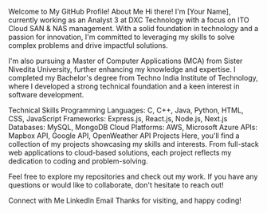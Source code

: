 Welcome to My GitHub Profile!
About Me
Hi there! I'm [Your Name], currently working as an Analyst 3 at DXC Technology with a focus on ITO Cloud SAN & NAS management. With a solid foundation in technology and a passion for innovation, I'm committed to leveraging my skills to solve complex problems and drive impactful solutions.

I'm also pursuing a Master of Computer Applications (MCA) from Sister Nivedita University, further enhancing my knowledge and expertise. I completed my Bachelor's degree from Techno India Institute of Technology, where I developed a strong technical foundation and a keen interest in software development.

Technical Skills
Programming Languages: C, C++, Java, Python, HTML, CSS, JavaScript
Frameworks: Express.js, React.js, Node.js, Next.js
Databases: MySQL, MongoDB
Cloud Platforms: AWS, Microsoft Azure
APIs: Mapbox API, Google API, OpenWeather API
Projects
Here, you'll find a collection of my projects showcasing my skills and interests. From full-stack web applications to cloud-based solutions, each project reflects my dedication to coding and problem-solving.

Feel free to explore my repositories and check out my work. If you have any questions or would like to collaborate, don't hesitate to reach out!

Connect with Me
LinkedIn
Email
Thanks for visiting, and happy coding!
